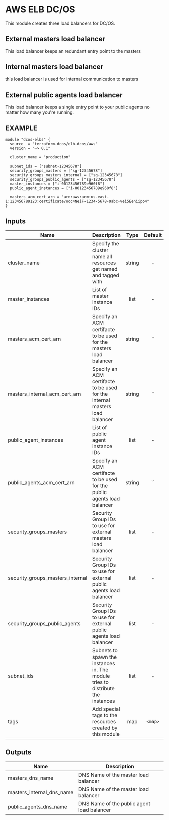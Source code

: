 AWS ELB DC/OS
============
This module creates three load balancers for DC/OS.

External masters load balancer
------------------------------
This load balancer keeps an redundant entry point to the masters

Internal masters load balancer
------------------------------
this load balancer is used for internal communication to masters

External public agents load balancer
------------------------------------
This load balancer keeps a single entry point to your public agents no matter how many you're running.

EXAMPLE
-------

```hcl
module "dcos-elbs" {
  source  = "terraform-dcos/elb-dcos/aws"
  version = "~> 0.1"

  cluster_name = "production"

  subnet_ids = ["subnet-12345678"]
  security_groups_masters = ["sg-12345678"]
  security_groups_masters_internal = ["sg-12345678"]
  security_groups_public_agents = ["sg-12345678"]
  master_instances = ["i-00123456789e960f8"]
  public_agent_instances = ["i-00123456789e960f8"]

  masters_acm_cert_arn = "arn:aws:acm:us-east-1:123456789123:certificate/ooc4NeiF-1234-5678-9abc-vei5Eeniipo4"
}
```


## Inputs

| Name | Description | Type | Default | Required |
|------|-------------|:----:|:-----:|:-----:|
| cluster_name | Specify the cluster name all resources get named and tagged with | string | - | yes |
| master_instances | List of master instance IDs | list | - | yes |
| masters_acm_cert_arn | Specify an ACM certifacte to be used for the masters load balancer | string | `` | no |
| masters_internal_acm_cert_arn | Specify an ACM certifacte to be used for the internal masters load balancer | string | `` | no |
| public_agent_instances | List of public agent instance IDs | list | - | yes |
| public_agents_acm_cert_arn | Specify an ACM certifacte to be used for the public agents load balancer | string | `` | no |
| security_groups_masters | Security Group IDs to use for external masters load balancer | list | - | yes |
| security_groups_masters_internal | Security Group IDs to use for external public agents load balancer | list | - | yes |
| security_groups_public_agents | Security Group IDs to use for external public agents load balancer | list | - | yes |
| subnet_ids | Subnets to spawn the instances in. The module tries to distribute the instances | list | - | yes |
| tags | Add special tags to the resources created by this module | map | `<map>` | no |

## Outputs

| Name | Description |
|------|-------------|
| masters_dns_name | DNS Name of the master load balancer |
| masters_internal_dns_name | DNS Name of the master load balancer |
| public_agents_dns_name | DNS Name of the public agent load balancer |

